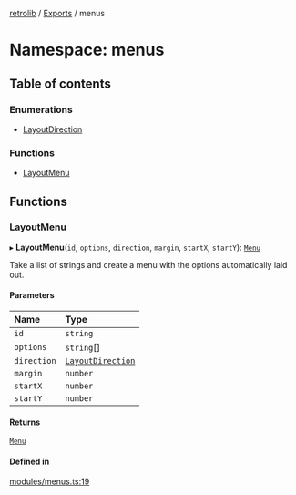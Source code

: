 [retrolib](../README.md) / [Exports](../modules.md) / menus

# Namespace: menus

## Table of contents

### Enumerations

- [LayoutDirection](../enums/menus.LayoutDirection.md)

### Functions

- [LayoutMenu](menus.md#layoutmenu)

## Functions

### LayoutMenu

▸ **LayoutMenu**(`id`, `options`, `direction`, `margin`, `startX`, `startY`): [`Menu`](../classes/Menu.md)

Take a list of strings and create a menu with the options automatically laid out.

#### Parameters

| Name | Type |
| :------ | :------ |
| `id` | `string` |
| `options` | `string`[] |
| `direction` | [`LayoutDirection`](../enums/menus.LayoutDirection.md) |
| `margin` | `number` |
| `startX` | `number` |
| `startY` | `number` |

#### Returns

[`Menu`](../classes/Menu.md)

#### Defined in

[modules/menus.ts:19](https://github.com/philbgarner/retrolib/blob/84e78a1/src/modules/menus.ts#L19)

